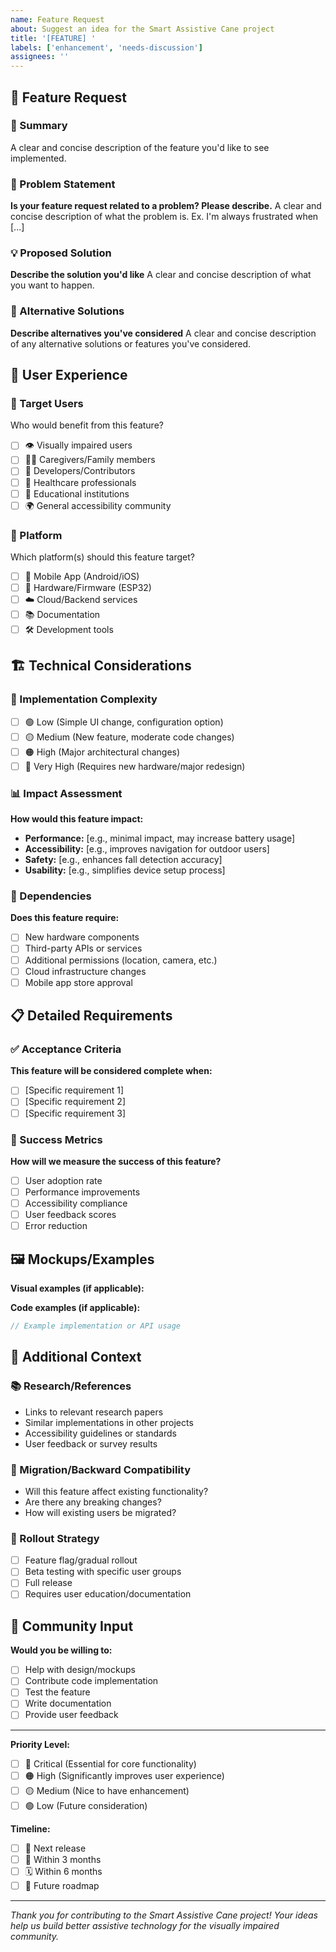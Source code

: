 ```yaml
---
name: Feature Request
about: Suggest an idea for the Smart Assistive Cane project
title: '[FEATURE] '
labels: ['enhancement', 'needs-discussion']
assignees: ''
---
```


## 🚀 Feature Request

### 📝 Summary
A clear and concise description of the feature you'd like to see implemented.

### 🎯 Problem Statement
**Is your feature request related to a problem? Please describe.**
A clear and concise description of what the problem is. Ex. I'm always frustrated when [...]

### 💡 Proposed Solution
**Describe the solution you'd like**
A clear and concise description of what you want to happen.

### 🔄 Alternative Solutions
**Describe alternatives you've considered**
A clear and concise description of any alternative solutions or features you've considered.

## 🎨 User Experience

### 👥 Target Users
Who would benefit from this feature?
- [ ] 👁️ Visually impaired users
- [ ] 👨‍⚕️ Caregivers/Family members
- [ ] 🔧 Developers/Contributors
- [ ] 🏥 Healthcare professionals
- [ ] 🏫 Educational institutions
- [ ] 🌍 General accessibility community

### 📱 Platform
Which platform(s) should this feature target?
- [ ] 📱 Mobile App (Android/iOS)
- [ ] 🔧 Hardware/Firmware (ESP32)
- [ ] ☁️ Cloud/Backend services
- [ ] 📚 Documentation
- [ ] 🛠️ Development tools

## 🏗️ Technical Considerations

### 🔧 Implementation Complexity
- [ ] 🟢 Low (Simple UI change, configuration option)
- [ ] 🟡 Medium (New feature, moderate code changes)
- [ ] 🟠 High (Major architectural changes)
- [ ] 🔴 Very High (Requires new hardware/major redesign)

### 📊 Impact Assessment
**How would this feature impact:**
- **Performance:** [e.g., minimal impact, may increase battery usage]
- **Accessibility:** [e.g., improves navigation for outdoor users]
- **Safety:** [e.g., enhances fall detection accuracy]
- **Usability:** [e.g., simplifies device setup process]

### 🔗 Dependencies
**Does this feature require:**
- [ ] New hardware components
- [ ] Third-party APIs or services
- [ ] Additional permissions (location, camera, etc.)
- [ ] Cloud infrastructure changes
- [ ] Mobile app store approval

## 📋 Detailed Requirements

### ✅ Acceptance Criteria
**This feature will be considered complete when:**
- [ ] [Specific requirement 1]
- [ ] [Specific requirement 2]
- [ ] [Specific requirement 3]

### 🎯 Success Metrics
**How will we measure the success of this feature?**
- [ ] User adoption rate
- [ ] Performance improvements
- [ ] Accessibility compliance
- [ ] User feedback scores
- [ ] Error reduction

## 🖼️ Mockups/Examples

**Visual examples (if applicable):**
<!-- Add screenshots, mockups, or links to similar implementations -->

**Code examples (if applicable):**
```dart
// Example implementation or API usage
```

## 🌟 Additional Context

### 📚 Research/References
- Links to relevant research papers
- Similar implementations in other projects
- Accessibility guidelines or standards
- User feedback or survey results

### 🔄 Migration/Backward Compatibility
- Will this feature affect existing functionality?
- Are there any breaking changes?
- How will existing users be migrated?

### 🚀 Rollout Strategy
- [ ] Feature flag/gradual rollout
- [ ] Beta testing with specific user groups
- [ ] Full release
- [ ] Requires user education/documentation

## 💬 Community Input

**Would you be willing to:**
- [ ] Help with design/mockups
- [ ] Contribute code implementation
- [ ] Test the feature
- [ ] Write documentation
- [ ] Provide user feedback

---

**Priority Level:**
- [ ] 🔴 Critical (Essential for core functionality)
- [ ] 🟠 High (Significantly improves user experience)
- [ ] 🟡 Medium (Nice to have enhancement)
- [ ] 🟢 Low (Future consideration)

**Timeline:**
- [ ] 🚀 Next release
- [ ] 📅 Within 3 months
- [ ] 🗓️ Within 6 months
- [ ] 🔮 Future roadmap

---

*Thank you for contributing to the Smart Assistive Cane project! Your ideas help us build better assistive technology for the visually impaired community.*